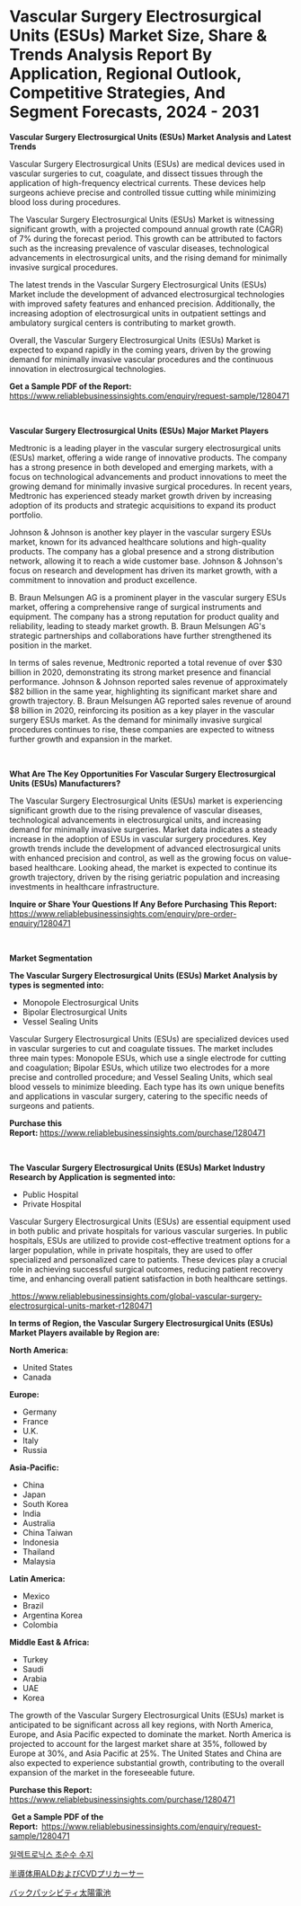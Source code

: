 <p><h1>Vascular Surgery Electrosurgical Units (ESUs) Market Size, Share & Trends Analysis Report By Application, Regional Outlook, Competitive Strategies, And Segment Forecasts, 2024 - 2031</h1></p><p><strong>Vascular Surgery Electrosurgical Units (ESUs) Market Analysis and Latest Trends</strong></p>
<p><p>Vascular Surgery Electrosurgical Units (ESUs) are medical devices used in vascular surgeries to cut, coagulate, and dissect tissues through the application of high-frequency electrical currents. These devices help surgeons achieve precise and controlled tissue cutting while minimizing blood loss during procedures.</p><p>The Vascular Surgery Electrosurgical Units (ESUs) Market is witnessing significant growth, with a projected compound annual growth rate (CAGR) of 7% during the forecast period. This growth can be attributed to factors such as the increasing prevalence of vascular diseases, technological advancements in electrosurgical units, and the rising demand for minimally invasive surgical procedures.</p><p>The latest trends in the Vascular Surgery Electrosurgical Units (ESUs) Market include the development of advanced electrosurgical technologies with improved safety features and enhanced precision. Additionally, the increasing adoption of electrosurgical units in outpatient settings and ambulatory surgical centers is contributing to market growth.</p><p>Overall, the Vascular Surgery Electrosurgical Units (ESUs) Market is expected to expand rapidly in the coming years, driven by the growing demand for minimally invasive vascular procedures and the continuous innovation in electrosurgical technologies.</p></p>
<p><strong>Get a Sample PDF of the Report:&nbsp;</strong> <a href="https://www.reliablebusinessinsights.com/enquiry/request-sample/1280471">https://www.reliablebusinessinsights.com/enquiry/request-sample/1280471</a></p>
<p>&nbsp;</p>
<p><strong>Vascular Surgery Electrosurgical Units (ESUs) Major Market Players</strong></p>
<p><p>Medtronic is a leading player in the vascular surgery electrosurgical units (ESUs) market, offering a wide range of innovative products. The company has a strong presence in both developed and emerging markets, with a focus on technological advancements and product innovations to meet the growing demand for minimally invasive surgical procedures. In recent years, Medtronic has experienced steady market growth driven by increasing adoption of its products and strategic acquisitions to expand its product portfolio.</p><p>Johnson & Johnson is another key player in the vascular surgery ESUs market, known for its advanced healthcare solutions and high-quality products. The company has a global presence and a strong distribution network, allowing it to reach a wide customer base. Johnson & Johnson's focus on research and development has driven its market growth, with a commitment to innovation and product excellence.</p><p>B. Braun Melsungen AG is a prominent player in the vascular surgery ESUs market, offering a comprehensive range of surgical instruments and equipment. The company has a strong reputation for product quality and reliability, leading to steady market growth. B. Braun Melsungen AG's strategic partnerships and collaborations have further strengthened its position in the market.</p><p>In terms of sales revenue, Medtronic reported a total revenue of over $30 billion in 2020, demonstrating its strong market presence and financial performance. Johnson & Johnson reported sales revenue of approximately $82 billion in the same year, highlighting its significant market share and growth trajectory. B. Braun Melsungen AG reported sales revenue of around $8 billion in 2020, reinforcing its position as a key player in the vascular surgery ESUs market. As the demand for minimally invasive surgical procedures continues to rise, these companies are expected to witness further growth and expansion in the market.</p></p>
<p>&nbsp;</p>
<p><strong>What Are The Key Opportunities For Vascular Surgery Electrosurgical Units (ESUs) Manufacturers?</strong></p>
<p><p>The Vascular Surgery Electrosurgical Units (ESUs) market is experiencing significant growth due to the rising prevalence of vascular diseases, technological advancements in electrosurgical units, and increasing demand for minimally invasive surgeries. Market data indicates a steady increase in the adoption of ESUs in vascular surgery procedures. Key growth trends include the development of advanced electrosurgical units with enhanced precision and control, as well as the growing focus on value-based healthcare. Looking ahead, the market is expected to continue its growth trajectory, driven by the rising geriatric population and increasing investments in healthcare infrastructure.</p></p>
<p><strong>Inquire or Share Your Questions If Any Before Purchasing This Report:</strong> <a href="https://www.reliablebusinessinsights.com/enquiry/pre-order-enquiry/1280471">https://www.reliablebusinessinsights.com/enquiry/pre-order-enquiry/1280471</a></p>
<p>&nbsp;</p>
<p><strong>Market Segmentation</strong></p>
<p><strong>The Vascular Surgery Electrosurgical Units (ESUs) Market Analysis by types is segmented into:</strong></p>
<p><ul><li>Monopole Electrosurgical Units</li><li>Bipolar Electrosurgical Units</li><li>Vessel Sealing Units</li></ul></p>
<p><p>Vascular Surgery Electrosurgical Units (ESUs) are specialized devices used in vascular surgeries to cut and coagulate tissues. The market includes three main types: Monopole ESUs, which use a single electrode for cutting and coagulation; Bipolar ESUs, which utilize two electrodes for a more precise and controlled procedure; and Vessel Sealing Units, which seal blood vessels to minimize bleeding. Each type has its own unique benefits and applications in vascular surgery, catering to the specific needs of surgeons and patients.</p></p>
<p><strong>Purchase this Report:&nbsp;</strong><a href="https://www.reliablebusinessinsights.com/purchase/1280471">https://www.reliablebusinessinsights.com/purchase/1280471</a></p>
<p>&nbsp;</p>
<p><strong>The Vascular Surgery Electrosurgical Units (ESUs) Market Industry Research by Application is segmented into:</strong></p>
<p><ul><li>Public Hospital</li><li>Private Hospital</li></ul></p>
<p><p>Vascular Surgery Electrosurgical Units (ESUs) are essential equipment used in both public and private hospitals for various vascular surgeries. In public hospitals, ESUs are utilized to provide cost-effective treatment options for a larger population, while in private hospitals, they are used to offer specialized and personalized care to patients. These devices play a crucial role in achieving successful surgical outcomes, reducing patient recovery time, and enhancing overall patient satisfaction in both healthcare settings.</p></p>
<p><a href="https://www.reliablebusinessinsights.com/global-vascular-surgery-electrosurgical-units-market-r1280471">&nbsp;https://www.reliablebusinessinsights.com/global-vascular-surgery-electrosurgical-units-market-r1280471</a></p>
<p><strong>In terms of Region, the Vascular Surgery Electrosurgical Units (ESUs) Market Players available by Region are:</strong></p>
<p>
    <p> <strong> North America: </strong>
        <ul>
            <li>United States</li>
            <li>Canada</li>
        </ul>
        </p> 
    <p> <strong> Europe: </strong>
        <ul>
            <li>Germany</li>
            <li>France</li>
            <li>U.K.</li>
            <li>Italy</li>
            <li>Russia</li>
        </ul>
        </p> 
    <p> <strong> Asia-Pacific: </strong>
        <ul>
            <li>China</li>
            <li>Japan</li>
            <li>South Korea</li>
            <li>India</li>
            <li>Australia</li>
            <li>China Taiwan</li>
            <li>Indonesia</li>
            <li>Thailand</li>
            <li>Malaysia</li>
        </ul>
        </p> 
    <p> <strong> Latin America: </strong>
        <ul>
            <li>Mexico</li>
            <li>Brazil</li>
            <li>Argentina Korea</li>
            <li>Colombia</li>
        </ul>
        </p> 
    <p> <strong> Middle East & Africa: </strong>
        <ul>
            <li>Turkey</li>
            <li>Saudi</li>
            <li>Arabia</li>
            <li>UAE</li>
            <li>Korea</li>
        </ul>
    </p>
    </p>
<p><p>The growth of the Vascular Surgery Electrosurgical Units (ESUs) market is anticipated to be significant across all key regions, with North America, Europe, and Asia Pacific expected to dominate the market. North America is projected to account for the largest market share at 35%, followed by Europe at 30%, and Asia Pacific at 25%. The United States and China are also expected to experience substantial growth, contributing to the overall expansion of the market in the foreseeable future.</p></p>
<p><strong>Purchase this Report: </strong><a href="https://www.reliablebusinessinsights.com/purchase/1280471">https://www.reliablebusinessinsights.com/purchase/1280471</a></p>
<p>&nbsp;<strong>Get a Sample PDF of the Report:&nbsp;&nbsp;</strong><a href="https://www.reliablebusinessinsights.com/enquiry/request-sample/1280471">https://www.reliablebusinessinsights.com/enquiry/request-sample/1280471</a></p>
<p><strong></strong></p>
<p><p><a href="https://github.com/romeshmittrochakma11/Market-Research-Report-List-1/blob/main/384394889973.md">일렉트로닉스 초순수 수지</a></p><p><a href="https://github.com/qwpelcjko9242629/Market-Research-Report-List-2/blob/main/462709398522.md">半導体用ALDおよびCVDプリカーサー</a></p><p><a href="https://github.com/AhmadMann1950/Market-Research-Report-List-1/blob/main/193180698521.md">バックパッシビティ太陽電池</a></p></p>